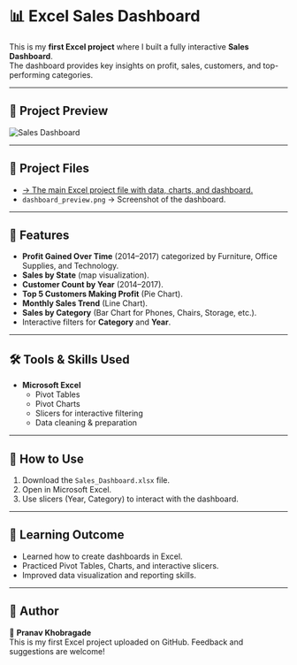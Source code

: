 # 📊 Excel Sales Dashboard

This is my **first Excel project** where I built a fully interactive **Sales Dashboard**.  
The dashboard provides key insights on profit, sales, customers, and top-performing categories.

---

## 📸 Project Preview
![Sales Dashboard](dashboard_preview.png)

---

## 📂 Project Files
- <a href = "https://github.com/Prnv-code/First-Excel-Project-Sales-Dashboard-/blob/main/salesdata.csv"> → The main Excel project file with data, charts, and dashboard.</a>
- `dashboard_preview.png` → Screenshot of the dashboard.

---

## 🔑 Features
- **Profit Gained Over Time** (2014–2017) categorized by Furniture, Office Supplies, and Technology.
- **Sales by State** (map visualization).
- **Customer Count by Year** (2014–2017).
- **Top 5 Customers Making Profit** (Pie Chart).
- **Monthly Sales Trend** (Line Chart).
- **Sales by Category** (Bar Chart for Phones, Chairs, Storage, etc.).
- Interactive filters for **Category** and **Year**.

---

## 🛠 Tools & Skills Used
- **Microsoft Excel**  
  - Pivot Tables  
  - Pivot Charts  
  - Slicers for interactive filtering  
  - Data cleaning & preparation  

---

## 🚀 How to Use
1. Download the `Sales_Dashboard.xlsx` file.  
2. Open in Microsoft Excel.  
3. Use slicers (Year, Category) to interact with the dashboard.

---

## 🎯 Learning Outcome
- Learned how to create dashboards in Excel.  
- Practiced Pivot Tables, Charts, and interactive slicers.  
- Improved data visualization and reporting skills.

---

## 📌 Author
👤 **Pranav Khobragade**  
This is my first Excel project uploaded on GitHub. Feedback and suggestions are welcome!

